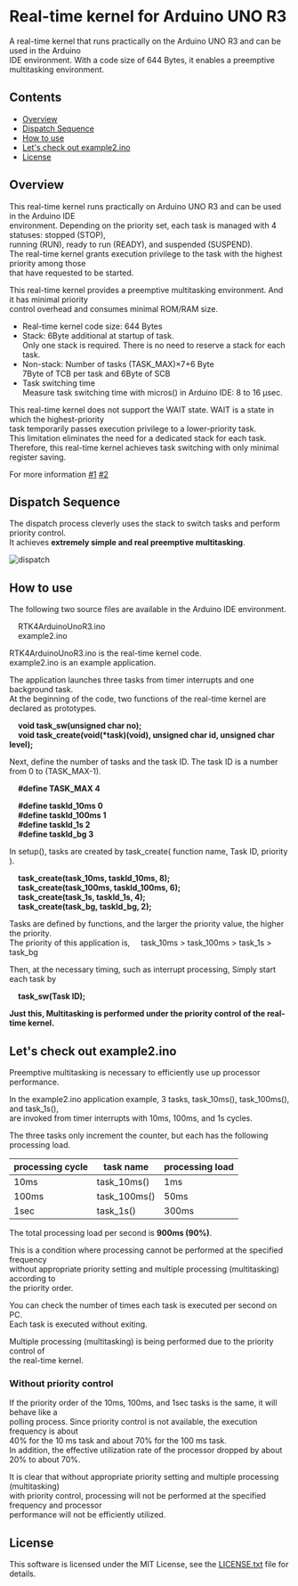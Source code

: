 # Real-time kernel for Arduino UNO R3
A real-time kernel that runs practically on the Arduino UNO R3 and can be used in the Arduino  
IDE environment. With a code size of 644 Bytes, it enables a preemptive multitasking environment.  

## Contents
- [Overview](https://github.com/pekopoko-heart/Real-Time-Kernel-for-Arduino-Uno-R3/blob/main/README.md#overview)
- [Dispatch Sequence](https://github.com/pekopoko-heart/Real-Time-Kernel-for-Arduino-Uno-R3/blob/main/README.md#dispatch-sequence)
- [How to use](https://github.com/pekopoko-heart/Real-Time-Kernel-for-Arduino-Uno-R3/blob/main/README.md#how-to-use)
- [Let's check out example2.ino](https://github.com/pekopoko-heart/Real-Time-Kernel-for-Arduino-Uno-R3/blob/main/README.md#lets-check-out-example2ino)
- [License](https://github.com/pekopoko-heart/Real-Time-Kernel-for-Arduino-Uno-R3/blob/main/README.md#license)

## Overview
This real-time kernel runs practically on Arduino UNO R3 and can be used in the Arduino IDE  
environment. Depending on the priority set, each task is managed with 4 statuses: stopped (STOP),   
running (RUN), ready to run (READY), and suspended (SUSPEND).  
The real-time kernel grants execution privilege to the task with the highest priority among those  
that have requested to be started.  

This real-time kernel provides a preemptive multitasking environment. And it has minimal priority  
control overhead and consumes minimal ROM/RAM size.  

- Real-time kernel code size: 644 Bytes
- Stack: 6Byte additional at startup of task.  
  Only one stack is required. There is no need to reserve a stack for each task.
- Non-stack: Number of tasks (TASK_MAX)×7+6 Byte  
  7Byte of TCB per task and 6Byte of SCB  
- Task switching time  
  Measure task switching time with micros() in Arduino IDE: 8 to 16 μsec.  

This real-time kernel does not support the WAIT state. WAIT is a state in which the highest-priority  
task temporarily passes execution privilege to a lower-priority task.  
This limitation eliminates the need for a dedicated stack for each task.  
Therefore, this real-time kernel achieves task switching with only minimal register saving.  

For more information
[#1](https://pekopoko4control.blogspot.com/2024/09/arduino-uno.html)
[#2](https://pekopoko4control.blogspot.com/2024/10/for-arduino-uno-r3.html)

## Dispatch Sequence
The dispatch process cleverly uses the stack to switch tasks and perform priority control.  
It achieves **extremely simple and real preemptive multitasking**.  

![dispatch](https://github.com/pekopoko-heart/Real-Time-Kernel-for-Arduino-Uno-R3/blob/main/dispatch.png)

## How to use
The following two source files are available in the Arduino IDE environment.  

&nbsp;&nbsp;&nbsp;&nbsp;RTK4ArduinoUnoR3.ino  
&nbsp;&nbsp;&nbsp;&nbsp;example2.ino

RTK4ArduinoUnoR3.ino is the real-time kernel code.  
example2.ino is an example application.  

The application launches three tasks from timer interrupts and one background task.  
At the beginning of the code, two functions of the real-time kernel are declared as prototypes.  

&nbsp;&nbsp;&nbsp;&nbsp;**void task_sw(unsigned char no);**  
&nbsp;&nbsp;&nbsp;&nbsp;**void task_create(void(\*task)(void), unsigned char id, unsigned char level);**

Next, define the number of tasks and the task ID. The task ID is a number from 0 to (TASK_MAX-1).  

&nbsp;&nbsp;&nbsp;&nbsp;**#define  TASK_MAX    4**  
 
&nbsp;&nbsp;&nbsp;&nbsp;**#define  taskId_10ms    0**   
&nbsp;&nbsp;&nbsp;&nbsp;**#define  taskId_100ms   1**   
&nbsp;&nbsp;&nbsp;&nbsp;**#define  taskId_1s      2**  
&nbsp;&nbsp;&nbsp;&nbsp;**#define  taskId_bg      3**  

In setup(), tasks are created by task_create( function name, Task ID, priority ).   

&nbsp;&nbsp;&nbsp;&nbsp;**task_create(task_10ms, taskId_10ms, 8);**  
&nbsp;&nbsp;&nbsp;&nbsp;**task_create(task_100ms, taskId_100ms, 6);**  
&nbsp;&nbsp;&nbsp;&nbsp;**task_create(task_1s, taskId_1s, 4);**  
&nbsp;&nbsp;&nbsp;&nbsp;**task_create(task_bg, taskId_bg, 2);**  

Tasks are defined by functions, and the larger the priority value, the higher the priority.  
The priority of this application is, 
&nbsp;&nbsp;&nbsp;&nbsp;task_10ms > task_100ms > task_1s > task_bg  

Then, at the necessary timing, such as interrupt processing, Simply start each task by  

&nbsp;&nbsp;&nbsp;&nbsp;**task_sw(Task ID);**  

**Just this, Multitasking is performed under the priority control of the real-time kernel.**   

## Let's check out example2.ino
Preemptive multitasking is necessary to efficiently use up processor performance.  

In the example2.ino application example, 3 tasks, task_10ms(), task_100ms(), and task_1s(),  
are invoked from timer interrupts with 10ms, 100ms, and 1s cycles.  

The three tasks only increment the counter, but each has the following processing load.  

| processing cycle | task name | processing load | 
|----------|----------|----------|
| 10ms	| task_10ms()   |1ms |
| 100ms	| task_100ms() |50ms |
| 1sec	| task_1s()  |300ms |

The total processing load per second is **900ms (90%)**.  

This is a condition where processing cannot be performed at the specified frequency  
without appropriate priority setting and multiple processing (multitasking) according to  
the priority order.

You can check the number of times each task is executed per second on PC.  
Each task is executed without exiting.  

Multiple processing (multitasking) is being performed due to the priority control of  
the real-time kernel.  

### Without priority control

If the priority order of the 10ms, 100ms, and 1sec tasks is the same, it will behave like a  
polling process. Since priority control is not available, the execution frequency is about  
40% for the 10 ms task and about 70% for the 100 ms task.  
In addition, the effective utilization rate of the processor dropped by about 20% to about 70%.

It is clear that without appropriate priority setting and multiple processing (multitasking)  
with priority control, processing will not be performed at the specified frequency and processor  
performance will not be efficiently utilized.

## License
This software is licensed under the MIT License, see the [LICENSE.txt](https://github.com/pekopoko-heart/RTKernel-for-Arduino-Uno-R3/blob/main/LISENCE.txt) file for details.  
